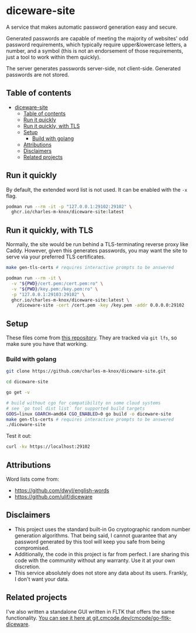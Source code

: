 # diceware-site

A service that makes automatic password generation easy and secure.

Generated passwords are capable of meeting the majority of websites' odd password requirements, which typically require upper&lowercase letters, a number, and a symbol (this is not an endorsement of those requirements, just a tool to work within them quickly).

The server generates passwords server-side, not client-side. Generated passwords are not stored.

## Table of contents

- [diceware-site](#diceware-site)
  - [Table of contents](#table-of-contents)
  - [Run it quickly](#run-it-quickly)
  - [Run it quickly, with TLS](#run-it-quickly-with-tls)
  - [Setup](#setup)
    - [Build with golang](#build-with-golang)
  - [Attributions](#attributions)
  - [Disclaimers](#disclaimers)
  - [Related projects](#related-projects)

## Run it quickly

By default, the extended word list is not used. It can be enabled with the `-x` flag.

```bash
podman run --rm -it -p "127.0.0.1:29102:29102" \
  ghcr.io/charles-m-knox/diceware-site:latest
```

## Run it quickly, with TLS

Normally, the site would be run behind a TLS-terminating reverse proxy like Caddy. However, given this generates passwords, you may want the site to serve via your preferred TLS certificates.

```bash
make gen-tls-certs # requires interactive prompts to be answered

podman run --rm -it \
  -v "${PWD}/cert.pem:/cert.pem:ro" \
  -v "${PWD}/key.pem:/key.pem:ro" \
  -p "127.0.0.1:29103:29102" \
  ghcr.io/charles-m-knox/diceware-site:latest \
    /diceware-site -cert /cert.pem -key /key.pem -addr 0.0.0.0:29102
```

## Setup

These files come from [this repository](https://github.com/dwyl/english-words). They are tracked via `git lfs`, so make sure you have that working.

### Build with golang

```bash
git clone https://github.com/charles-m-knox/diceware-site.git

cd diceware-site

go get -v

# build without cgo for compatibility on some cloud systems
# see `go tool dist list` for supported build targets
GOOS=linux GOARCH=amd64 CGO_ENABLED=0 go build -o diceware-site
make gen-tls-certs # requires interactive prompts to be answered
./diceware-site
```

Test it out:

```bash
curl -kv https://localhost:29102
```

## Attributions

Word lists come from:

- <https://github.com/dwyl/english-words>
- <https://github.com/ulif/diceware>

## Disclaimers

- This project uses the standard built-in Go cryptographic random number generation algorithms. That being said, I cannot guarantee that any password generated by this tool will keep you safe from being compromised.
- Additionally, the code in this project is far from perfect. I are sharing this code with the community without any warranty. Use it at your own discretion.
- This service absolutely does not store any data about its users. Frankly, I don't want your data.

## Related projects

I've also written a standalone GUI written in FLTK that offers the same functionality. [You can see it here at git.cmcode.dev/cmcode/go-fltk-diceware](https://git.cmcode.dev/cmcode/go-fltk-diceware).
